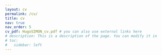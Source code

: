 ```yaml
---
layout: cv
permalink: /cv/
title: cv
nav: true
nav_order: 5
cv_pdf: HugoSIMON_cv.pdf # you can also use external links here
# description: This is a description of the page. You can modify it in '_pages/cv.md'. You can also change or remove the top pdf download button.
# toc:
#   sidebar: left
---
```

